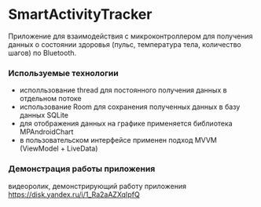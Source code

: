 # SmartActivityTracker 
Приложение для взаимодействия с микроконтроллером для получения данных о состоянии здоровья (пульс, температура тела, количество шагов) по Bluetooth. 

### Используемые технологии
- исполльзование thread для постоянного получения данных в отдельном потоке
- использование Room для сохранения полученных данных в базу данных SQLite
- для отображения данных на графике применяется библиотека MPAndroidChart
- в пользовательском интерфейсе применен подход MVVM (ViewModel + LiveData)

### Демонстрация работы приложения
видеоролик, демонстрирующий работу приложения https://disk.yandex.ru/i/1_Ra2aAZXqIpfQ
